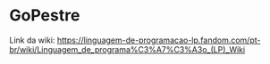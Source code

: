 # GoPestre

Link da wiki: https://linguagem-de-programacao-lp.fandom.com/pt-br/wiki/Linguagem_de_programa%C3%A7%C3%A3o_(LP)_Wiki
